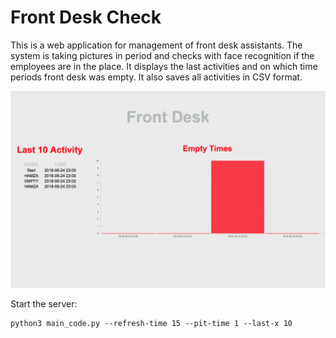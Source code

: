 # Front Desk Check 

This is a web application for management of front desk assistants. The system is taking pictures in period and checks with face recognition if the employees are in the place. It displays the last activities and on which time periods front desk was empty. It also saves all activities in CSV format.

![](static/ScreenShot.png)

Start the server:

```
python3 main_code.py --refresh-time 15 --pit-time 1 --last-x 10
```



